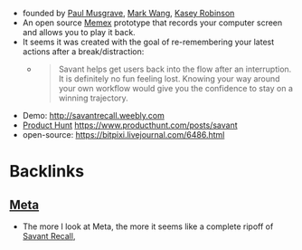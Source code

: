 - founded by [Paul Musgrave](<Paul Musgrave.md>), [Mark Wang](<Mark Wang.md>), [Kasey Robinson](<Kasey Robinson.md>)
- An open source [Memex](<Memex.md>) prototype that records your computer screen and allows you to play it back.
- It seems it was created with the goal of re-remembering your latest actions after a break/distraction:
    - > Savant helps get users back into the flow after an interruption. It is definitely no fun feeling lost. Knowing your way around your own workflow would give you the confidence to stay on a winning trajectory.
- Demo: http://savantrecall.weebly.com
- [Product Hunt](<Product Hunt.md>)  https://www.producthunt.com/posts/savant
- open-source:  https://bitpixi.livejournal.com/6486.html

# Backlinks
## [Meta](<Meta.md>)
- The more I look at Meta, the more it seems like a complete ripoff of [Savant Recall](<Savant Recall.md>),

